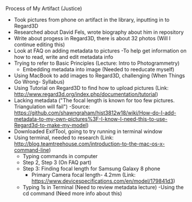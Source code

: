 Process of My Artifact  (Justice)

- Took pictures from  phone on artifact in the library, inputting in to Regard3D
- Researched about David Fels, wrote biography about him in repository 
- Write about progess in Regard3D, there is about 32 photos (Will I continue editing this)
- Look at FAQ on adding metadata to pictures
    -To help get information on how to read, write and edit metadata info
- Trying to refer to Basic Principles (Lecture: Intro to Photogrammetry)
    - Embedding metadata into image (Needed to reeducate myself) 
- Using MacBook to add images to Regard3D, challenging (When Things Go Wrong- Syllabus)
- Using Tutorial on Regard3D to find how to upload pictures (Link: http://www.regard3d.org/index.php/documentation/tutorial) 
- Lacking metadata ("The focal length is known for too few pictures. Triangulation will fail")
    -Source: https://github.com/shawngraham/hist3812w18/wiki/How-do-I-add-metadata-to-my-own-pictures%3F-I-know-I-need-this-to-use-Regard3d-to-make-my-model) 
- Downloaded ExifTool, going to try running in terminal window
- Using terminal, needed to research (Link: http://blog.teamtreehouse.com/introduction-to-the-mac-os-x-command-line)
   - Typing commands in computer 
   - Step 2, Step 3 (On FAQ part)
   - Step 3: Finding focal length for Samsung Galaxy 8 phone 
      - Primary Camera focal length- 4.2mm (Link: https://www.devicespecifications.com/en/model/179841d3)
   - Typing 1s in Terminal (Need to review metadata lecture)
   -Using the cd command (Need more info about this)
      
